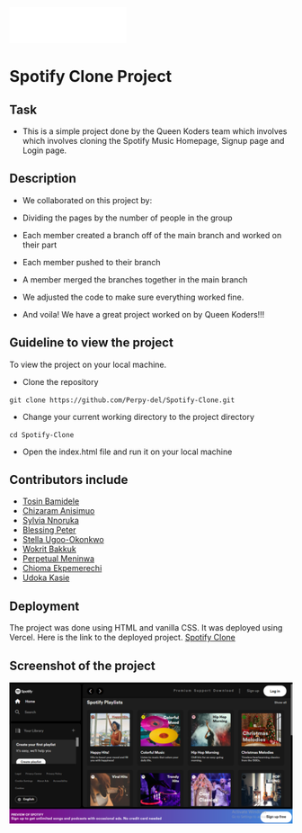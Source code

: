 ![Screenshot of Spotify Logo](./src/images/spotify-logo.svg)
# Spotify Clone Project

## Task

- This is a simple project done by the Queen Koders team which involves which involves cloning the Spotify Music Homepage, Signup page and Login page.

## Description

- We collaborated on this project by:

 - Dividing the pages by the number of people in the group

 - Each member created a branch off of the main branch and worked on their part

 - Each member pushed to their branch

 - A member merged the branches together in the main branch

 - We adjusted the code to make sure everything worked fine.

 - And voila! We have a great project worked on by Queen Koders!!!

 ## Guideline to view the project

 To view the project on your local machine.
 - Clone the repository 

 ``git clone https://github.com/Perpy-del/Spotify-Clone.git``

 - Change your current working directory to the project directory

 ``cd Spotify-Clone``

 - Open the index.html file and run it on your local machine

 ## Contributors include
 - [Tosin Bamidele](https://github.com/TosinMary) 
 - [Chizaram Anisimuo](https://github.com/thezaram)
 - [Sylvia Nnoruka](https://github.com/SYLVIANNORUKA)
 - [Blessing Peter](https://github.com/blessingpeters)
 - [Stella Ugoo-Okonkwo](https://github.com/Ozyugoo)
 - [Wokrit Bakkuk](https://github.com/wokrit)
 - [Perpetual Meninwa](https://github.com/Perpy-del)
 - [Chioma Ekpemerechi](https://github.com/codiadem)
 - [Udoka Kasie](https://github.com/UdokaSuccess)

 ## Deployment
 The project was done using HTML and vanilla CSS. It was deployed using Vercel. Here is the link to the deployed project.
 [Spotify Clone](https://spotify-clone-perpy-del.vercel.app)

 ## Screenshot of the project
![Spotify](./src/images/spotify-ss.png)
